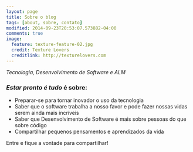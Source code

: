 ```yaml
---
layout: page
title: Sobre o blog
tags: [about, sobre, contato]
modified: 2014-09-23T20:53:07.573882-04:00
comments: true
image:
  feature: texture-feature-02.jpg
  credit: Texture Lovers
  creditlink: http://texturelovers.com
---
```


_Tecnologia, Desenvolvimento de Software e ALM_

### _Estar pronto é tudo_ é sobre:

* Preparar-se para tornar inovador o uso da tecnologia
* Saber que o software trabalha a nosso favor e pode fazer nossas vidas serem ainda mais incríveis
* Saber que Desenvolvimento de Software é mais sobre pessoas do que sobre código
* Compartilhar pequenos pensamentos e aprendizados da vida

Entre e fique a vontade para compartilhar!
